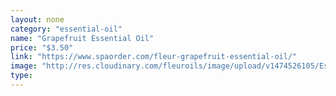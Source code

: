 ```yaml
---
layout: none
category: "essential-oil"
name: "Grapefruit Essential Oil"
price: "$3.50"
link: "https://www.spaorder.com/fleur-grapefruit-essential-oil/"
image: "http://res.cloudinary.com/fleuroils/image/upload/v1474526105/Essential%20Oil/grapefruit.jpg"
type: 
---
```

